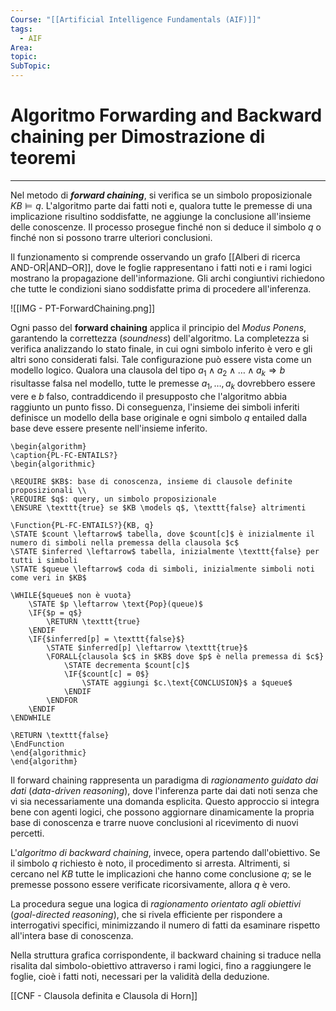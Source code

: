 ```yaml
---
Course: "[[Artificial Intelligence Fundamentals (AIF)]]"
tags:
  - AIF
Area: 
topic: 
SubTopic: 
---
```


# Algoritmo Forwarding and Backward chaining per Dimostrazione di teoremi
---

Nel metodo di ***forward chaining***, si verifica se un simbolo proposizionale $KB \models q$. L'algoritmo parte dai fatti noti e, qualora tutte le premesse di una implicazione risultino soddisfatte, ne aggiunge la conclusione all'insieme delle conoscenze. Il processo prosegue finché non si deduce il simbolo $q$ o finché non si possono trarre ulteriori conclusioni.

Il funzionamento si comprende osservando un grafo [[Alberi di ricerca AND-OR|AND–OR]], dove le foglie rappresentano i fatti noti e i rami logici mostrano la propagazione dell'informazione. Gli archi congiuntivi richiedono che tutte le condizioni siano soddisfatte prima di procedere all'inferenza.

![[IMG - PT-ForwardChaining.png]]

Ogni passo del **forward chaining** applica il principio del *Modus Ponens*, garantendo la correttezza (*soundness*) dell'algoritmo. La completezza si verifica analizzando lo stato finale, in cui ogni simbolo inferito è vero e gli altri sono considerati falsi. Tale configurazione può essere vista come un modello logico. Qualora una clausola del tipo $a_1 \land a_2 \land \dots \land a_k \Rightarrow b$ risultasse falsa nel modello, tutte le premesse $a_1, \dots, a_k$ dovrebbero essere vere e $b$ falso, contraddicendo il presupposto che l'algoritmo abbia raggiunto un punto fisso. Di conseguenza, l'insieme dei simboli inferiti definisce un modello della base originale e ogni simbolo $q$ entailed dalla base deve essere presente nell'insieme inferito.

```pseudo
\begin{algorithm}
\caption{PL-FC-ENTAILS?}
\begin{algorithmic}

\REQUIRE $KB$: base di conoscenza, insieme di clausole definite proposizionali \\
\REQUIRE $q$: query, un simbolo proposizionale
\ENSURE \texttt{true} se $KB \models q$, \texttt{false} altrimenti

\Function{PL-FC-ENTAILS?}{KB, q}
\STATE $count \leftarrow$ tabella, dove $count[c]$ è inizialmente il numero di simboli nella premessa della clausola $c$
\STATE $inferred \leftarrow$ tabella, inizialmente \texttt{false} per tutti i simboli
\STATE $queue \leftarrow$ coda di simboli, inizialmente simboli noti come veri in $KB$

\WHILE{$queue$ non è vuota}
    \STATE $p \leftarrow \text{Pop}(queue)$
    \IF{$p = q$}
        \RETURN \texttt{true}
    \ENDIF
    \IF{$inferred[p] = \texttt{false}$}
        \STATE $inferred[p] \leftarrow \texttt{true}$
        \FORALL{clausola $c$ in $KB$ dove $p$ è nella premessa di $c$}
            \STATE decrementa $count[c]$
            \IF{$count[c] = 0$}
                \STATE aggiungi $c.\text{CONCLUSION}$ a $queue$
            \ENDIF
        \ENDFOR
    \ENDIF
\ENDWHILE

\RETURN \texttt{false}
\EndFunction
\end{algorithmic}
\end{algorithm}

```



Il forward chaining rappresenta un paradigma di *ragionamento guidato dai dati* (*data-driven reasoning*), dove l'inferenza parte dai dati noti senza che vi sia necessariamente una domanda esplicita. Questo approccio si integra bene con agenti logici, che possono aggiornare dinamicamente la propria base di conoscenza e trarre nuove conclusioni al ricevimento di nuovi percetti.

L'*algoritmo di backward chaining*, invece, opera partendo dall'obiettivo. Se il simbolo $q$ richiesto è noto, il procedimento si arresta. Altrimenti, si cercano nel $KB$ tutte le implicazioni che hanno come conclusione $q$; se le premesse possono essere verificate ricorsivamente, allora $q$ è vero.

La procedura segue una logica di *ragionamento orientato agli obiettivi* (*goal-directed reasoning*), che si rivela efficiente per rispondere a interrogativi specifici, minimizzando il numero di fatti da esaminare rispetto all'intera base di conoscenza.

Nella struttura grafica corrispondente, il backward chaining si traduce nella risalita dal simbolo-obiettivo attraverso i rami logici, fino a raggiungere le foglie, cioè i fatti noti, necessari per la validità della deduzione.

[[CNF - Clausola definita e Clausola di Horn]]